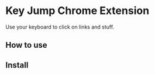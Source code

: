 # Key Jump Chrome Extension

Use your keyboard to click on links and stuff.

## How to use

## Install
